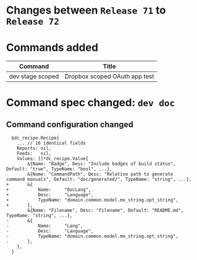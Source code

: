# Changes between `Release 71` to `Release 72`

# Commands added


| Command          | Title                         |
|------------------|-------------------------------|
| dev stage scoped | Dropbox scoped OAuth app test |



# Command spec changed: `dev doc`


## Command configuration changed


```
  &dc_recipe.Recipe{
  	... // 16 identical fields
  	Reports: nil,
  	Feeds:   nil,
  	Values: []*dc_recipe.Value{
  		&{Name: "Badge", Desc: "Include badges of build status", Default: "true", TypeName: "bool", ...},
  		&{Name: "CommandPath", Desc: "Relative path to generate command manuals", Default: "doc/generated/", TypeName: "string", ...},
+ 		&{
+ 			Name:     "DocLang",
+ 			Desc:     "Language",
+ 			TypeName: "domain.common.model.mo_string.opt_string",
+ 		},
  		&{Name: "Filename", Desc: "Filename", Default: "README.md", TypeName: "string", ...},
- 		&{
- 			Name:     "Lang",
- 			Desc:     "Language",
- 			TypeName: "domain.common.model.mo_string.opt_string",
- 		},
  	},
  }
```
